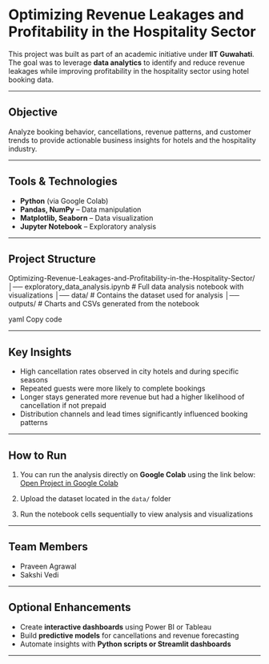 # Optimizing Revenue Leakages and Profitability in the Hospitality Sector

This project was built as part of an academic initiative under **IIT Guwahati**.  
The goal was to leverage **data analytics** to identify and reduce revenue leakages while improving profitability in the hospitality sector using hotel booking data.

---

## Objective
Analyze booking behavior, cancellations, revenue patterns, and customer trends to provide actionable business insights for hotels and the hospitality industry.

---

## Tools & Technologies
- **Python** (via Google Colab)  
- **Pandas, NumPy** – Data manipulation  
- **Matplotlib, Seaborn** – Data visualization  
- **Jupyter Notebook** – Exploratory analysis  

---

## Project Structure
Optimizing-Revenue-Leakages-and-Profitability-in-the-Hospitality-Sector/
│── exploratory_data_analysis.ipynb # Full data analysis notebook with visualizations
│── data/ # Contains the dataset used for analysis
│── outputs/ # Charts and CSVs generated from the notebook

yaml
Copy code

---

## Key Insights
- High cancellation rates observed in city hotels and during specific seasons  
- Repeated guests were more likely to complete bookings  
- Longer stays generated more revenue but had a higher likelihood of cancellation if not prepaid  
- Distribution channels and lead times significantly influenced booking patterns  

---

## How to Run

1. You can run the analysis directly on **Google Colab** using the link below:
[Open Project in Google Colab](https://colab.research.google.com/drive/1DkCC0CwhCmOMVKub-w842zfPuXLHqG6Q?usp=sharing)

2. Upload the dataset located in the `data/` folder  
3. Run the notebook cells sequentially to view analysis and visualizations  

---

## Team Members
- Praveen Agrawal  
- Sakshi Vedi  

---

## Optional Enhancements
- Create **interactive dashboards** using Power BI or Tableau  
- Build **predictive models** for cancellations and revenue forecasting  
- Automate insights with **Python scripts or Streamlit dashboards**  

---

